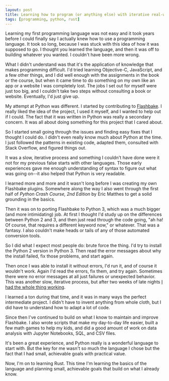 ```yaml
---
layout: post
title: Learning how to program (or anything else) with iterative real-world goals
tags: [programming, python, rust]
---
```


Learning my first programming language was not easy and it took years before I could finally say I actually knew how to use a programming language. It took so long, because I was stuck with this idea of how it was supposed to go. I thought you learned the language, and then it was off to building whatever you wanted. I couldn't have been more wrong. 

What I didn't understand was that it's the application of knowledge that makes programming difficult. I'd tried learning Objective-C, JavaScript, and a few other things, and I did well enough with the assignments in the book or the course, but when it came time to do something on my own like an app or a website I was completely lost. The jobs I set out for myself were just too big, and I couldn't take two steps without consulting a book or website. Eventually, I'd just give up.

My attempt at Python was different. I started by contributing to [Flashbake](https://github.com/cmdln/flashbake/). I really liked the idea of the project, I used it myself, and I wanted to help out if I could. The fact that it was written in Python was really a secondary concern. It was all about doing something for this project that I cared about.

So I started small going through the issues and finding easy fixes that I thought I could do. I didn't even really know much about Python at the time. I just followed the patterns in existing code, adapted them, consulted with Stack Overflow, and figured things out. 

It was a slow, iterative process and something I couldn't have done were it not for my previous false starts with other languages. Those early experiences gave me enough understanding of syntax to figure out what was going on--it also helped that Python is very readable. 

I learned more and more and it wasn't long before I was creating my own Flashbake plugins. Somewhere along the way I also went through the first half of *Python Crash Course, 2nd Edition* by Eric Matthes to get a solid grounding in the basics. 

Then it was on to porting Flashbake to Python 3, which was a much bigger (and more intimidating) job. At first I thought I'd study up on the differences between Python 2 and 3, and then just read through the code going, "ah ha! Of course, that requires a different keyword now," or whatever. That was a fantasy. I also couldn't make heads or tails of any of those automated conversion tools. 

So I did what I expect most people do: brute force the thing. I'd try to install the Python 2 version in Python 3. Then read the error messages about why the install failed, fix those problems, and start again. 

Then once I was able to install it without errors, I'd run it, and of course it wouldn't work. Again I'd read the errors, fix them, and try again. Sometimes there were no error messages at all just failures or unexpected behavior. This was another slow, iterative process, but after two weeks of late nights [I had the whole thing working](https://github.com/cmdln/flashbake/pull/40/commits). 

I learned a ton during that time, and it was in many ways the perfect intermediate project. I didn't have to invent anything from whole cloth, but I did have to understand how to adapt a lot of code.

Since then I've continued to build on what I know to maintain and improve Flashbake. I also wrote scripts that make my day-to-day life easier, built a few math games to help my kids, and did a good amount of work on data analysis with Jupyter Notebooks, SQL, and CSV files. 

It's been a great experience, and Python really is a wonderful language to start with. But the key for me wasn't so much the language I chose but the fact that I had small, achievable goals with practical value.

Now, I'm on to learning Rust. This time I'm learning the basics of the language and planning small, achievable goals that build on what I already know. 



